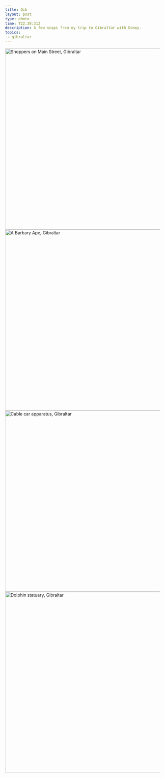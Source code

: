 ```yaml
---
title: Gib
layout: post
type: photo
time: T22:38:31Z
description: A few snaps from my trip to Gibraltar with Donny.
topics:
 - gibraltar
---
```

<img src="http://gallery.me.com/jack_mottram/100036/EPSN4585/web.jpg" alt="Shoppers on Main Street, Gibraltar" width="590" />

<img src="http://gallery.me.com/jack_mottram/100036/EPSN4591/web.jpg" alt="A Barbary Ape, Gibraltar" width="590" />

<img src="http://gallery.me.com/jack_mottram/100036/EPSN4632/web.jpg" alt="Cable car apparatus, Gibraltar" width="590" />

<img src="http://gallery.me.com/jack_mottram/100036/EPSN4569/web.jpg" alt="Dolphin statuary, Gibraltar" width="590" />